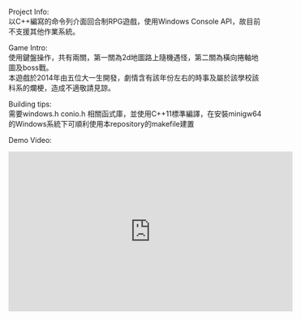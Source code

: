Project Info:<br>
以C++編寫的命令列介面回合制RPG遊戲，使用Windows Console API，故目前不支援其他作業系統。

Game Intro:<br>
使用鍵盤操作，共有兩關，第一關為2d地圖路上隨機遇怪，第二關為橫向捲軸地圖及boss戰。 <br>
本遊戲於2014年由五位大一生開發，劇情含有該年份左右的時事及屬於該學校該科系的爛梗，造成不適敬請見諒。

Building tips:<br>
需要windows.h conio.h 相關函式庫，並使用C++11標準編譯，在安裝minigw64的Windows系統下可順利使用本repository的makefile建置

Demo Video:<br>
<iframe width="560" height="315" src="https://www.youtube.com/embed/Ot-9vuc0irs" title="YouTube video player" frameborder="0" allow="accelerometer; autoplay; clipboard-write; encrypted-media; gyroscope; picture-in-picture" allowfullscreen></iframe>
